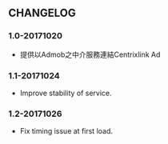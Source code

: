 ## CHANGELOG


### 1.0-20171020
* 提供以Admob之中介服務連結Centrixlink Ad

### 1.1-20171024
* Improve stability of service.

### 1.2-20171026
* Fix timing issue at first load.